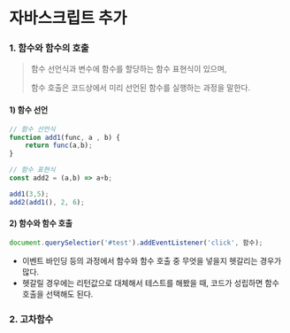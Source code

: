 # 자바스크립트 추가

### 1. 함수와 함수의 호출

> 함수 선언식과 변수에 함수를 할당하는 함수 표현식이 있으며,
>
> 함수 호출은 코드상에서 미리 선언된 함수를 실행하는 과정을 말한다.

#### 1) 함수 선언

```javascript
// 함수 선언식
function add1(func, a , b) {
    return func(a,b);
}

// 함수 표현식
const add2 = (a,b) => a+b;

add1(3,5);
add2(add1(), 2, 6);

```

#### 2) 함수와 함수 호출

```javascript
document.querySelectior('#test').addEventListener('click', 함수);
```

* 이벤트 바인딩 등의 과정에서 함수와 함수 호출 중 무엇을 넣을지 헷갈리는 경우가 많다.
* 헷갈릴 경우에는 리턴값으로 대체해서 테스트를 해봤을 때, 코드가 성립하면 함수 호출을 선택해도 된다.

### 2. 고차함수
